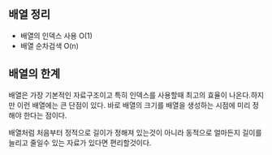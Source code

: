 ## 배열 정리

- 배열의 인덱스 사용 O(1)
- 배열 순차검색 O(n)

## 배열의 한계
배열은 가장 기본적인 자료구조이고 특히 인덱스를 사용할때 최고의 효율이 나온다.하지만 이런 배열에는 큰 단점이 있다.
바로 배열의 크기를 배열을 생성하는 시점에 미리 정해야 한다는 점이다.

배열처럼 처음부터 정적으로 길이가 정해져 있는것이 아니라 동적으로 얼마든지 길이를 늘리고 줄일수 있는 자료가 있다면 편리할것이다.